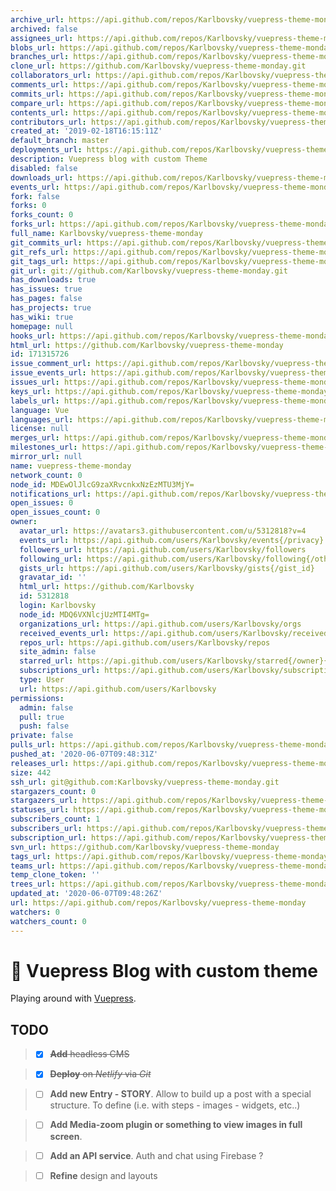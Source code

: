```yaml
---
archive_url: https://api.github.com/repos/Karlbovsky/vuepress-theme-monday/{archive_format}{/ref}
archived: false
assignees_url: https://api.github.com/repos/Karlbovsky/vuepress-theme-monday/assignees{/user}
blobs_url: https://api.github.com/repos/Karlbovsky/vuepress-theme-monday/git/blobs{/sha}
branches_url: https://api.github.com/repos/Karlbovsky/vuepress-theme-monday/branches{/branch}
clone_url: https://github.com/Karlbovsky/vuepress-theme-monday.git
collaborators_url: https://api.github.com/repos/Karlbovsky/vuepress-theme-monday/collaborators{/collaborator}
comments_url: https://api.github.com/repos/Karlbovsky/vuepress-theme-monday/comments{/number}
commits_url: https://api.github.com/repos/Karlbovsky/vuepress-theme-monday/commits{/sha}
compare_url: https://api.github.com/repos/Karlbovsky/vuepress-theme-monday/compare/{base}...{head}
contents_url: https://api.github.com/repos/Karlbovsky/vuepress-theme-monday/contents/{+path}
contributors_url: https://api.github.com/repos/Karlbovsky/vuepress-theme-monday/contributors
created_at: '2019-02-18T16:15:11Z'
default_branch: master
deployments_url: https://api.github.com/repos/Karlbovsky/vuepress-theme-monday/deployments
description: Vuepress blog with custom Theme
disabled: false
downloads_url: https://api.github.com/repos/Karlbovsky/vuepress-theme-monday/downloads
events_url: https://api.github.com/repos/Karlbovsky/vuepress-theme-monday/events
fork: false
forks: 0
forks_count: 0
forks_url: https://api.github.com/repos/Karlbovsky/vuepress-theme-monday/forks
full_name: Karlbovsky/vuepress-theme-monday
git_commits_url: https://api.github.com/repos/Karlbovsky/vuepress-theme-monday/git/commits{/sha}
git_refs_url: https://api.github.com/repos/Karlbovsky/vuepress-theme-monday/git/refs{/sha}
git_tags_url: https://api.github.com/repos/Karlbovsky/vuepress-theme-monday/git/tags{/sha}
git_url: git://github.com/Karlbovsky/vuepress-theme-monday.git
has_downloads: true
has_issues: true
has_pages: false
has_projects: true
has_wiki: true
homepage: null
hooks_url: https://api.github.com/repos/Karlbovsky/vuepress-theme-monday/hooks
html_url: https://github.com/Karlbovsky/vuepress-theme-monday
id: 171315726
issue_comment_url: https://api.github.com/repos/Karlbovsky/vuepress-theme-monday/issues/comments{/number}
issue_events_url: https://api.github.com/repos/Karlbovsky/vuepress-theme-monday/issues/events{/number}
issues_url: https://api.github.com/repos/Karlbovsky/vuepress-theme-monday/issues{/number}
keys_url: https://api.github.com/repos/Karlbovsky/vuepress-theme-monday/keys{/key_id}
labels_url: https://api.github.com/repos/Karlbovsky/vuepress-theme-monday/labels{/name}
language: Vue
languages_url: https://api.github.com/repos/Karlbovsky/vuepress-theme-monday/languages
license: null
merges_url: https://api.github.com/repos/Karlbovsky/vuepress-theme-monday/merges
milestones_url: https://api.github.com/repos/Karlbovsky/vuepress-theme-monday/milestones{/number}
mirror_url: null
name: vuepress-theme-monday
network_count: 0
node_id: MDEwOlJlcG9zaXRvcnkxNzEzMTU3MjY=
notifications_url: https://api.github.com/repos/Karlbovsky/vuepress-theme-monday/notifications{?since,all,participating}
open_issues: 0
open_issues_count: 0
owner:
  avatar_url: https://avatars3.githubusercontent.com/u/5312818?v=4
  events_url: https://api.github.com/users/Karlbovsky/events{/privacy}
  followers_url: https://api.github.com/users/Karlbovsky/followers
  following_url: https://api.github.com/users/Karlbovsky/following{/other_user}
  gists_url: https://api.github.com/users/Karlbovsky/gists{/gist_id}
  gravatar_id: ''
  html_url: https://github.com/Karlbovsky
  id: 5312818
  login: Karlbovsky
  node_id: MDQ6VXNlcjUzMTI4MTg=
  organizations_url: https://api.github.com/users/Karlbovsky/orgs
  received_events_url: https://api.github.com/users/Karlbovsky/received_events
  repos_url: https://api.github.com/users/Karlbovsky/repos
  site_admin: false
  starred_url: https://api.github.com/users/Karlbovsky/starred{/owner}{/repo}
  subscriptions_url: https://api.github.com/users/Karlbovsky/subscriptions
  type: User
  url: https://api.github.com/users/Karlbovsky
permissions:
  admin: false
  pull: true
  push: false
private: false
pulls_url: https://api.github.com/repos/Karlbovsky/vuepress-theme-monday/pulls{/number}
pushed_at: '2020-06-07T09:48:31Z'
releases_url: https://api.github.com/repos/Karlbovsky/vuepress-theme-monday/releases{/id}
size: 442
ssh_url: git@github.com:Karlbovsky/vuepress-theme-monday.git
stargazers_count: 0
stargazers_url: https://api.github.com/repos/Karlbovsky/vuepress-theme-monday/stargazers
statuses_url: https://api.github.com/repos/Karlbovsky/vuepress-theme-monday/statuses/{sha}
subscribers_count: 1
subscribers_url: https://api.github.com/repos/Karlbovsky/vuepress-theme-monday/subscribers
subscription_url: https://api.github.com/repos/Karlbovsky/vuepress-theme-monday/subscription
svn_url: https://github.com/Karlbovsky/vuepress-theme-monday
tags_url: https://api.github.com/repos/Karlbovsky/vuepress-theme-monday/tags
teams_url: https://api.github.com/repos/Karlbovsky/vuepress-theme-monday/teams
temp_clone_token: ''
trees_url: https://api.github.com/repos/Karlbovsky/vuepress-theme-monday/git/trees{/sha}
updated_at: '2020-06-07T09:48:26Z'
url: https://api.github.com/repos/Karlbovsky/vuepress-theme-monday
watchers: 0
watchers_count: 0
---
```


# :construction: Vuepress Blog with custom theme

Playing around with [Vuepress](https://vuepress.vuejs.org/).

## TODO

> - [x] ~~**Add** headless CMS~~

> - [x] ~~**Deploy** on _Netlify_ via _Git_~~

> - [ ] **Add new Entry - STORY**. Allow to build up a post with a special structure. To define (i.e. with steps - images - widgets, etc..)

> - [ ] **Add Media-zoom plugin or something to view images in full screen**.

> - [ ] **Add an API service**. Auth and chat using Firebase ?

> - [ ] **Refine** design and layouts

